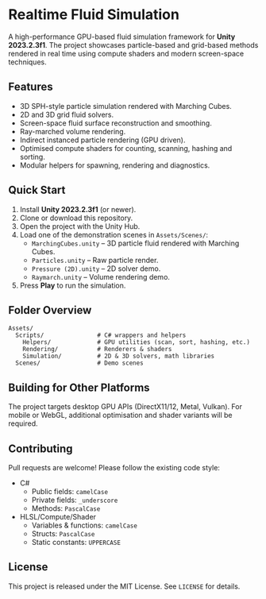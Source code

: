 # Realtime Fluid Simulation

A high-performance GPU-based fluid simulation framework for **Unity 2023.2.3f1**. The project showcases particle-based and grid-based methods rendered in real time using compute shaders and modern screen-space techniques.

## Features

- 3D SPH-style particle simulation rendered with Marching Cubes.
- 2D and 3D grid fluid solvers.
- Screen-space fluid surface reconstruction and smoothing.
- Ray-marched volume rendering.
- Indirect instanced particle rendering (GPU driven).
- Optimised compute shaders for counting, scanning, hashing and sorting.
- Modular helpers for spawning, rendering and diagnostics.

## Quick Start

1. Install **Unity 2023.2.3f1** (or newer).
2. Clone or download this repository.
3. Open the project with the Unity Hub.
4. Load one of the demonstration scenes in `Assets/Scenes/`:
   - `MarchingCubes.unity` – 3D particle fluid rendered with Marching Cubes.
   - `Particles.unity` – Raw particle render.
   - `Pressure (2D).unity` – 2D solver demo.
   - `Raymarch.unity` – Volume rendering demo.
5. Press **Play** to run the simulation.

## Folder Overview

```
Assets/
  Scripts/               # C# wrappers and helpers
    Helpers/             # GPU utilities (scan, sort, hashing, etc.)
    Rendering/           # Renderers & shaders
    Simulation/          # 2D & 3D solvers, math libraries
  Scenes/                # Demo scenes
```

## Building for Other Platforms

The project targets desktop GPU APIs (DirectX11/12, Metal, Vulkan). For mobile or WebGL, additional optimisation and shader variants will be required.

## Contributing

Pull requests are welcome! Please follow the existing code style:

- C#
  - Public fields: `camelCase`
  - Private fields: `_underscore`
  - Methods: `PascalCase`
- HLSL/Compute/Shader
  - Variables & functions: `camelCase`
  - Structs: `PascalCase`
  - Static constants: `UPPERCASE`

## License

This project is released under the MIT License. See `LICENSE` for details.
